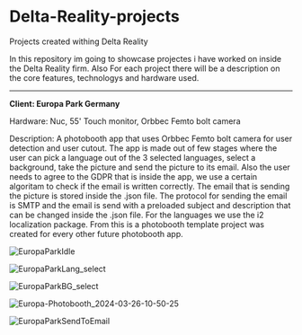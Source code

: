 # Delta-Reality-projects
Projects created withing Delta Reality

In this repository im going to showcase projectes i have worked on inside the Delta Reality firm. Also For each project there will be a description on the core features, technologys and hardware used.
_____________________________________________________________

**Client: Europa Park Germany**

Hardware: Nuc, 55' Touch monitor, Orbbec Femto bolt camera

Description: A photobooth app that uses Orbbec Femto bolt camera for user detection and user cutout. The app is made out of few stages where the user can pick a language out of the 3 selected languages, select a background, take the picture and send the picture to its email. Also the user needs to agree to the GDPR that is inside the app, we use a certain algoritam to check if the email is written correctly. The email that is sending the picture is stored inside the .json file. The protocol for sending the email is SMTP and the email is send with a preloaded subject and description that can be changed inside the .json file.
For the languages we use the i2 localization package. From this is a photobooth template project was created for every other future photobooth app.

![EuropaParkIdle](https://github.com/user-attachments/assets/e5603f3b-a544-4af7-aa34-cdf46e7df020)

![EuropaParkLang_select](https://github.com/user-attachments/assets/92d4044f-e630-4dff-96e2-8ad11a4805bc)

![EuropaParkBG_select](https://github.com/user-attachments/assets/2071fae6-cd4c-462a-b538-9eb223da9984)

![Europa-Photobooth_2024-03-26-10-50-25](https://github.com/user-attachments/assets/4557b481-04ea-456d-a8a0-b46b95fdcece)

![EuropaParkSendToEmail](https://github.com/user-attachments/assets/47ad0f69-fda0-406e-ba7d-530e5b9197eb)
